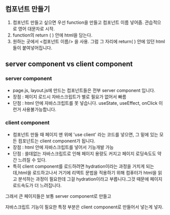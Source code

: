 ## 컴포넌트 만들기

1. 컴포넌트 만들고 싶으면 우선 function을 만들고 컴포넌트 이름 넣어줌. 관습적으로 영어 대문자로 시작.
2. function의 return ( ) 안에 html을 담는다.
3. 원하는 곳에서 <컴포넌트 이름/> 을 사용.
그럼 그 자리에 return( ) 안에 있던 html들이 붙여넣어집니다. 

## server component vs client component

### server component
- page.js, layout.js에 만드는 컴포넌트들은 전부 server component 입니다.
- 장점 : 페이지 로드시 자바스크립트가 별로 필요가 없어서 빠름
- 단점 : html 안에 자바스크립트를 못 넣습니다. useState, useEffect, onClick 이런거 사용불가능합니다.

### client component
- 컴포넌트 만들 때 페이지 맨 위에 'use client' 라는 코드를 넣으면, 그 밑에 있는 모든 컴포넌트는 client component가 됩니다. 
- 장점 : html 안에 자바스크립트를 넣어서 기능개발 가능 
- 단점 : 쓸데없는 자바스크립트로 인해 페이지 용량도 커지고 페이지 로딩속도도 약간 느려질 수 있다.
- 특히 client component를 로드하려면 hydration이라는 과정을 거치게 되는데,html을 로드하고나서 거기에 리액트 문법을 적용하기 위해 컴퓨터가 html을 읽고 분석하는 과정이 필요한데 그걸 hydration이라고 부릅니다.그것 때문에 페이지 로드속도가 더 느려집니다. 

그래서 큰 페이지들은 보통 server component로 만들고

자바스크립트 기능이 필요한 특정 부분은 client component로 만들어서 넣는게 넣자.
